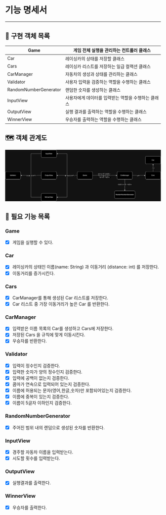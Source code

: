 # 기능 명세서

--- 

## 🚀 구현 객체 목록

| Game                  | 게임 전체 실행을 관리하는 컨트롤러 클래스      |
|-----------------------|------------------------------|
| Car                   | 레이싱카의 상태를 저장할 클래스            |
| Cars                  | 레이싱카 리스트를 저장하는 일급 컬랙션 클래스    |
| CarManager            | 자동차의 생성과 상태를 관리하는 클래스        |
| Validator             | 사용자 입력을 검증하는 역할을 수행하는 클래스    |
| RandomNumberGenerator | 랜덤한 숫자를 생성하는 클래스             |
| InputView             | 사용자에게 데이터를 입력받는 역할을 수행하는 클래스 |
| OutputView            | 실행 결과를 출력하는 역할을 수행하는 클래스     |
| WinnerView            | 우승자를 출력하는 역할을 수행하는 클래스       |

## 🗺️ 객체 관계도

![java-racingcar-6.jpg](./image/java-racingcar-6.jpg)

## 📑 필요 기능 목록

### Game

- [X]  게임을 실행할 수 있다.

### Car

- [X]  레이싱카의 상태인 이름(name: String) 과 이동거리 (distance: int) 를 저장한다.
- [X]  이동거리를 증가시킨다.

### Cars

- [X]  CarManager를 통해 생성된 Car 리스트를 저장한다.
- [X]  Car 리스트 중 가장 이동거리가 높은 Car 를 반환한다.

### CarManager

- [X]  입력받은 이름 목록의 Car를 생성하고 Cars에 저장한다.
- [X]  저장된 Cars 을 규칙에 맞게 이동시킨다.
- [X]  우승자를 반환한다.

### Validator

- [X]  입력이 정수인지 검증한다.
- [X]  입력한 숫자가 양의 정수인지 검증한다.
- [X]  입력에 공백이 없는지 검증한다.
- [X]  콤마가 연속으로 입력되어 있는지 검증한다.
- [X]  이름에 허용되는 문자(영어,한글,숫자)만 포함되어있는지 검증한다.
- [X]  이름에 중복이 있는지 검증한다.
- [X]  이름이 5글자 이하인지 검증한다.

### RandomNumberGenerator

- [X]  주어진 범위 내의 랜덤으로 생성된 숫자를 반환한다.

### InputView

- [X]  경주할 자동차 이름을 입력받는다.
- [X]  시도할 횟수를 입력받는다.

### OutputView

- [X]  실행결과를 출력한다.

### WinnerView

- [X]  우승자를 출력한다.